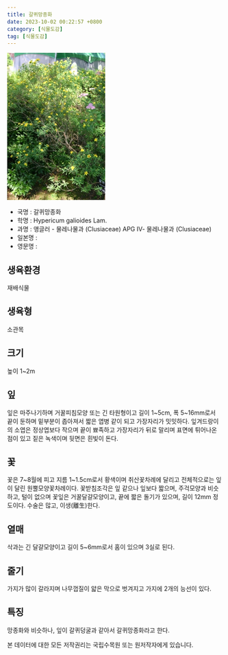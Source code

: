 ```yaml
---
title: 갈퀴망종화
date: 2023-10-02 00:22:57 +0800
category: [식물도감]
tag: [식물도감]
---
```




![갈퀴망종화](/assets/img/fileUpload/plants/basic/Guttiferae/Hypericum/19094/19094_8_th2.JPG)
- 국명 : 갈퀴망종화
- 학명 : Hypericum galioides Lam.
- 과명 : 앵글러 - 물레나물과 (Clusiaceae) APG Ⅳ- 물레나물과 (Clusiaceae)
- 일본명 : 
- 영문명 : 


## 생육환경
재배식물
## 생육형
소관목
## 크기
높이 1~2m
## 잎
잎은 마주나기하며 거꿀피침모양 또는 긴 타원형이고 길이 1~5cm, 폭 5~16mm로서 끝이 둔하며 밑부분이 좁아져서 짧은 엽병 같이 되고 가장자리가 밋밋하다. 잎겨드랑이의 소엽은 정상엽보다 작으며 끝이 뾰족하고 가장자리가 뒤로 말리며 표면에 튀어나온 점이 있고 짙은 녹색이며 뒷면은 흰빛이 돈다.
## 꽃
꽃은 7~8월에 피고 지름 1~1.5cm로서 황색이며 취산꽃차례에 달리고 전체적으로는 잎이 달린 원뿔모양꽃차례이다. 꽃받침조각은 잎 같으나 잎보다 짧으며, 주걱모양과 비슷하고, 털이 없으며 꽃잎은 거꿀달걀모양이고, 끝에 짧은 돌기가 있으며, 길이 12mm 정도이다. 수술은 많고, 이생(離生)한다.
## 열매
삭과는 긴 달걀모양이고 길이 5~6mm로서 홈이 있으며 3실로 된다.
## 줄기
가지가 많이 갈라지며 나무껍질이 얇은 막으로 벗겨지고 가지에 2개의 능선이 있다.
## 특징
망종화와 비슷하나, 잎이 갈퀴덩굴과 같아서 갈퀴망종화라고 한다.






본 데이터에 대한 모든 저작권리는 국립수목원 또는 원저작자에게 있습니다.

